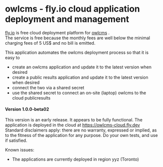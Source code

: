# owlcms - fly.io cloud application deployment and management

[fly.io](https://fly.io) is free cloud deployment platform for [owlcms](https://github.com/jflamy/owlcms4) .  
The service is free because the monthly fees are well below the minimal charging fees of 5 US$ and no bill is emitted.

This application automates the owlcms deployment process so that it is easy to

- create an owlcms application and update it to the latest version when desired
- create a public results application and update it to the latest version when desired
- connect the two via a shared secret
- use the shared secret to connect an on-site (laptop) owlcms to the cloud publicresults



#### **Version 1.0.0-beta02**

This version is an early release. It appears to be fully functional. The application is deployed in the cloud at https://owlcms-cloud.fly.dev  Standard disclaimers apply: there are no warranty, expressed or implied, as to the fitness of the application for any purpose.  Do your own tests, and use if satisfied.

Known issues:

- The applications are currently deployed in region yyz (Toronto)
